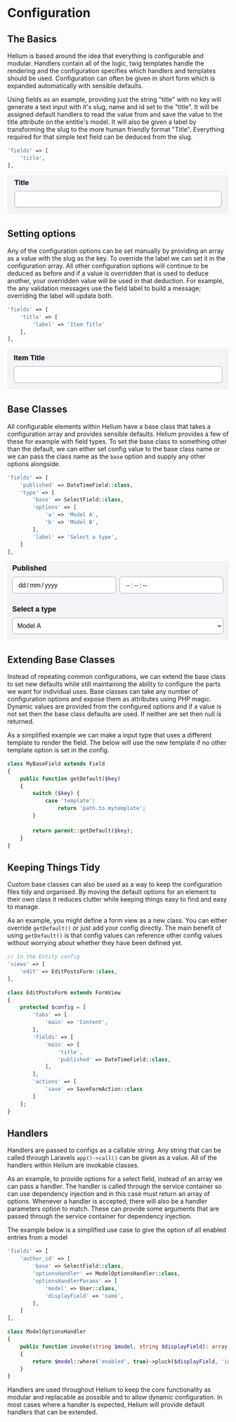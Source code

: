 # Configuration

## The Basics
Helium is based around the idea that everything is configurable and modular. Handlers contain all of the logic, twig templates handle the rendering and the configuration specifies which handlers and templates should be used. Configuration can often be given in short form which is expanded automatically with sensible defaults.

Using fields as an example, providing just the string "title" with no key will generate a text input with it's slug, name and id set to the "title". It will be assigned default handlers to read the value from and save the value to the title attribute on the entitie's model. It will also be given a label by transforming the slug to the more human friendly format "Title". Everything required for that simple text field can be deduced from the slug. 

```php
'fields' => [
    'title',
],
```

![Title Field](img/title_field.png)

## Setting options
Any of the configuration options can be set manually by providing an array as a value with the slug as the key. To override the label we can set it in the configuration array. All other configuration options will continue to be deduced as before and if a value is overridden that is used to deduce another, your overridden value will be used in that deduction. For example, the any validation messages use the field label to build a message; overriding the label will update both.

```php
'fields' => [
    'title' => [
        'label' => 'Item Title'
    ],
],
```

![Title field with customised label](img/title_field_label.png)

## Base Classes
All configurable elements within Helium have a base class that takes a configuration array and provides sensible defaults. Helium provides a few of these for example with field types. To set the base class to something other than the default, we can either set config value to the base class name or we can pass the class name as the `base` option and supply any other options alongside.

```php
'fields' => [
    'published' => DateTimeField::class,
    'type' => [
        'base' => SelectField::class,
        'options' => [
            'a' => 'Model A',
            'b' => 'Model B',
        ],
        'label' => 'Select a type',
    ]
],
```

![A date time field and a select field](img/field_types.png)
 
## Extending Base Classes
Instead of repeating common configurations, we can extend the base class to set new defaults while still maintaining the ability to configure the parts we want for individual uses. Base classes can take any number of configuration options and expose them as attributes using PHP magic. Dynamic values are provided from the configured options and if a value is not set then the base class defaults are used. If neither are set then null is returned.

As a simplified example we can make a input type that uses a different template to render the field. The below will use the new template if no other template option is set in the config.

```php
class MyBaseField extends Field
{
    public function getDefault($key)
    {
        switch ($key) {
            case 'template':
                return 'path.to.mytemplate';
        }

        return parent::getDefault($key);
    }
}
```

## Keeping Things Tidy
Custom base classes can also be used as a way to keep the configuration files tidy and organised. By moving the default options for an element to their own class it reduces clutter while keeping things easy to find and easy to manage.

As an example, you might define a form view as a new class. You can either override `getDefault()` or just add your config directly. The main benefit of using `getDefault()` is that config values can reference other config values without worrying about whether they have been defined yet.

```php
// In the Entity config
'views' => [
    'edit' => EditPostsForm::class,
],
```

```php
class EditPostsForm extends FormView
{
    protected $config = [
        'tabs' => [
            'main' => 'Content',
        ],
        'fields' => [
            'main' => [
                'title',
                'published' => DateTimeField::class,
            ],
        ],
        'actions' => [
            'save' => SaveFormAction::class
        ]
    ];
}
```


## Handlers

Handlers are passed to configs as a callable string. Any string that can be called through Laravels `app()->call()` can be given as a value. All of the handlers within Helium are invokable classes.

As an example, to provide options for a select field, instead of an array we can pass a handler. The handler is called through the service container so can use dependency injection and in this case must return an array of options. Whenever a handler is accepted, there will also be a handler parameters option to match. These can provide some arguments that are passed through the service container for dependency injection.

The example below is a simplified use case to give the option of all enabled entries from a model

```php
'fields' => [
    'author_id' => [
        'base' => SelectField::class,
        'optionsHandler' => ModelOptionsHandler::class,
        'optionsHandlerParams' => [
            'model' => User::class,
            'displayField' => 'name',
        ],
    ]
],
```

```php
class ModelOptionsHandler
{
    public function invoke(string $model, string $displayField): array
    {
        return $model::where('enabled', true)->pluck($displayField, 'id');
    }
}
```

Handlers are used throughout Helium to keep the core functionality as modular and replacable as possible and to allow dynamic configuration. In most cases where a handler is expected, Helium will provide default handlers that can be extended.
